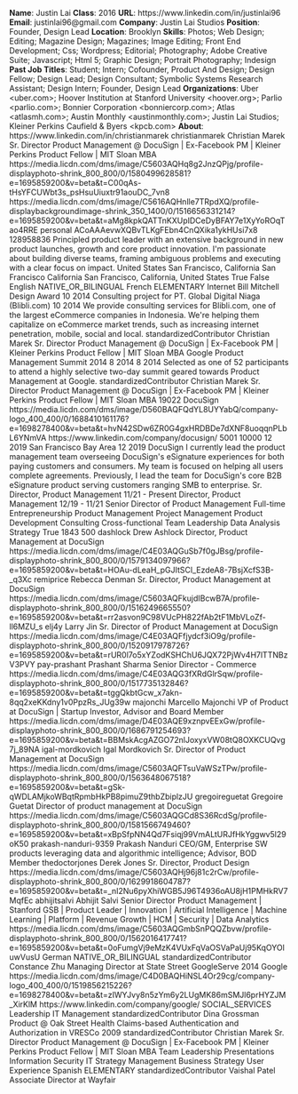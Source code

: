 **Name**: Justin Lai
**Class**: 2016
**URL**: https://www\.linkedin\.com/in/justinlai96
**Email**: justinlai96@gmail\.com
**Company**: Justin Lai Studios
**Position**: Founder, Design Lead
**Location**: Brooklyn
**Skills**: Photos; Web Design; Editing; Magazine Design; Magazines; Image Editing; Front End Development; Css; Wordpress; Editorial; Photography; Adobe Creative Suite; Javascript; Html 5; Graphic Design; Portrait Photography; Indesign
**Past Job Titles**: Student; Intern; Cofounder, Product And Design; Design Fellow; Design Lead; Design Consultant; Symbolic Systems Research Assistant; Design Intern; Founder, Design Lead
**Organizations**: Uber <uber\.com>; Hoover Institution at Stanford University <hoover\.org>; Parlio <parlio\.com>; Bonnier Corporation <bonniercorp\.com>; Atlas <atlasmh\.com>; Austin Monthly <austinmonthly\.com>; Justin Lai Studios; Kleiner Perkins Caufield & Byers <kpcb\.com>
**About**: https://www\.linkedin\.com/in/christianmarek christianmarek Christian Marek Sr\. Director Product Management @ DocuSign | Ex\-Facebook PM | Kleiner Perkins Product Fellow | MIT Sloan MBA https://media\.licdn\.com/dms/image/C5603AQHq8g2JnzQPjg/profile\-displayphoto\-shrink\_800\_800/0/1580499628581?e=1695859200&v=beta&t=C00qAs\-tHsYFCUWbt3s\_psHsuUiuxtr91aouDC\_7vn8 https://media\.licdn\.com/dms/image/C5616AQHnlle7TRpdXQ/profile\-displaybackgroundimage\-shrink\_350\_1400/0/1516656331214?e=1695859200&v=beta&t=aMg8kpkQATTnKXUpIDCeDyBFAY7e1XyYoROqTao4RRE personal ACoAAAevwXQBvTLKgFEbn4CnQXika1ykHUsi7x8 128958836 Principled product leader with an extensive background in new product launches, growth and core product innovation\. I'm passionate about building diverse teams, framing ambiguous problems and executing with a clear focus on impact\.  United States San Francisco, California San Francisco California San Francisco, California, United States True False English NATIVE\_OR\_BILINGUAL French ELEMENTARY Internet Bill Mitchell Design Award 10 2014 Consulting project for PT\. Global Digital Niaga \(Blibli\.com\) 10 2014 We provide consulting services for Blibli\.com, one of the largest eCommerce companies in Indonesia\. We're helping them capitalize on eCommerce market trends, such as increasing internet penetration, mobile, social and local\. standardizedContributor Christian Marek Sr\. Director Product Management @ DocuSign | Ex\-Facebook PM | Kleiner Perkins Product Fellow | MIT Sloan MBA Google Product Management Summit 2014 8 2014 8 2014 Selected as one of 52 participants to attend a highly selective two\-day summit geared towards Product Management at Google\. standardizedContributor Christian Marek Sr\. Director Product Management @ DocuSign | Ex\-Facebook PM | Kleiner Perkins Product Fellow | MIT Sloan MBA 19022 DocuSign https://media\.licdn\.com/dms/image/D560BAQFQdYL8UYYabQ/company\-logo\_400\_400/0/1688410161176?e=1698278400&v=beta&t=hvN42SDw6ZR0G4gxHRDBDe7dXNF8uoqqnPLbL6YNmVA https://www\.linkedin\.com/company/docusign/ 5001 10000 12 2019 San Francisco Bay Area 12 2019 DocuSign I currently lead the product management team overseeing DocuSign's eSignature experiences for both paying customers and consumers\. My team is focused on helping all users complete agreements\.  Previously, I lead the team for DocuSign's core B2B eSignature product serving customers ranging SMB to enterprise\.  Sr\. Director, Product Management 11/21 \- Present  Director, Product Management 12/19 \- 11/21 Senior Director of Product Management Full\-time Entrepreneurship Product Management Project Management Product Development Consulting Cross\-functional Team Leadership Data Analysis Strategy True 1843 500 dashlock Drew Ashlock Director, Product Management at DocuSign https://media\.licdn\.com/dms/image/C4E03AQGuSb7f0gJBsg/profile\-displayphoto\-shrink\_800\_800/0/1579134097966?e=1695859200&v=beta&t=HOAu\-dLeaH\_pGJItSCl\_EzdeA8\-7BsjXcfS3B\-\_q3Xc remiprice Rebecca Denman Sr\. Director, Product Management at DocuSign https://media\.licdn\.com/dms/image/C5603AQFkujdIBcwB7A/profile\-displayphoto\-shrink\_800\_800/0/1516249665550?e=1695859200&v=beta&t=rr2asvon9C98VUcPH822fAb2tF1MbVLoZf\-ll6MZU\_s elj4y Larry Jin Sr\. Director of Product Management at DocuSign https://media\.licdn\.com/dms/image/C4E03AQFfjydcf3iO9g/profile\-displayphoto\-shrink\_800\_800/0/1520917978726?e=1695859200&v=beta&t=rUR0l7o5xYZodKSHChU6JQX72PjWv4H7lTTNBzV3PVY pay\-prashant Prashant Sharma Senior Director \- Commerce https://media\.licdn\.com/dms/image/C4E03AQG3fXRdGlrSqw/profile\-displayphoto\-shrink\_800\_800/0/1517735132846?e=1695859200&v=beta&t=tggQkbtGcw\_x7akn\-8qq2xeKKdny1v0PpzRs\_JUg39w majonchi Marcello Majonchi VP of Product at DocuSign | Startup Investor, Advisor and Board Member https://media\.licdn\.com/dms/image/D4E03AQE9xznpvEExGw/profile\-displayphoto\-shrink\_800\_800/0/1686791254693?e=1695859200&v=beta&t=BBMskAcgAZGO72nlJoxyxVW08tQ8OXKCUQvg7j\_89NA igal\-mordkovich Igal Mordkovich Sr\. Director of Product Management at DocuSign https://media\.licdn\.com/dms/image/C5603AQFTsuVaWSzTPw/profile\-displayphoto\-shrink\_800\_800/0/1563648067518?e=1695859200&v=beta&t=gSk\-qWDLAMjkoWBqtRpmbHkPB8pimuZ9thbZbiplzJU gregoireguetat Gregoire Guetat Director of product management at DocuSign https://media\.licdn\.com/dms/image/C5603AQGCd8S36RcdSg/profile\-displayphoto\-shrink\_800\_800/0/1581566749460?e=1695859200&v=beta&t=xBpSfpNN4Qd7Fsiqj99VmALtURJfHkYggwv5l29oK50 prakash\-nanduri\-9359 Prakash Nanduri CEO/GM, Enterprise SW products leveraging data and algorithmic intelligence; Advisor, BOD Member thedoctorjones Derek Jones Sr\. Director, Product Design https://media\.licdn\.com/dms/image/C5603AQHj96j81c2rCw/profile\-displayphoto\-shrink\_800\_800/0/1629918604787?e=1695859200&v=beta&t=\_nI2Nu6pyXhiWGB5J96T4936oAU8jH1PMHkRV7MqfEc abhijitsalvi Abhijit Salvi Senior Director Product Management | Stanford GSB | Product Leader | Innovation | Artificial Intelligence | Machine Learning | Platform | Revenue Growth | HCM | Security | Data Analytics https://media\.licdn\.com/dms/image/C5603AQGmbSnPQQZbvw/profile\-displayphoto\-shrink\_800\_800/0/1562016417741?e=1695859200&v=beta&t=0oFumgVj9eMzK4VUxFqVaOSVaPaUj95KqOYOluwVusU German NATIVE\_OR\_BILINGUAL standardizedContributor Constance Zhu Managing Director at State Street GoogleServe 2014 Google https://media\.licdn\.com/dms/image/C4D0BAQHiNSL4Or29cg/company\-logo\_400\_400/0/1519856215226?e=1698278400&v=beta&t=zIWYJvy8n5zYm6y2LUgMK86mSMJl6prHYZJM\_XirKlM https://www\.linkedin\.com/company/google/ SOCIAL\_SERVICES Leadership IT Management standardizedContributor Dina Grossman Product @ Oak Street Health Claims\-based Authentication and Authorization in VRESCo 2009 standardizedContributor Christian Marek Sr\. Director Product Management @ DocuSign | Ex\-Facebook PM | Kleiner Perkins Product Fellow | MIT Sloan MBA Team Leadership Presentations Information Security IT Strategy Management Business Strategy User Experience Spanish ELEMENTARY standardizedContributor Vaishal Patel Associate Director at Wayfair
